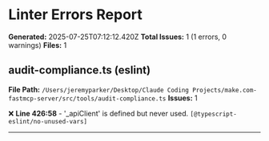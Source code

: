 # Linter Errors Report

**Generated:** 2025-07-25T07:12:12.420Z
**Total Issues:** 1 (1 errors, 0 warnings)
**Files:** 1

## audit-compliance.ts (eslint)

**File Path:** `/Users/jeremyparker/Desktop/Claude Coding Projects/make.com-fastmcp-server/src/tools/audit-compliance.ts`
**Issues:** 1

❌ **Line 426:58** - '_apiClient' is defined but never used. `[@typescript-eslint/no-unused-vars]`

---

